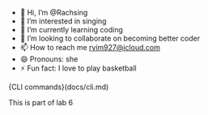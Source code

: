 - 👋 Hi, I’m @Rachsing
- 👀 I’m interested in singing 
- 🌱 I’m currently learning coding
- 💞️ I’m looking to collaborate on becoming better coder
- 📫 How to reach me ryim927@icloud.com
- 😄 Pronouns: she
- ⚡ Fun fact: I love to play basketball

<!---
Rachsing/Rachsing is a ✨ special ✨ repository because its `README.md` (this file) appears on your GitHub profile.
You can click the Preview link to take a look at your changes.
--->


{CLI commands}(docs/cli.md)



This is part of lab 6

